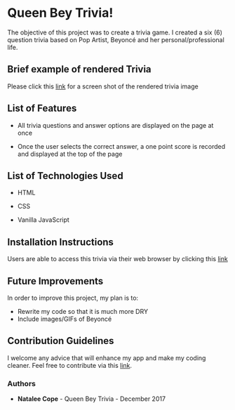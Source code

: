 # Queen Bey Trivia!
The objective of this project was to create a trivia game. I created a six (6) question trivia based on Pop Artist, Beyoncé and her personal/professional life.

## Brief example of rendered Trivia
Please click this [link](project1_screenshot.png) for a screen shot of the rendered trivia image

## List of Features
* All trivia questions and answer options are displayed on the page at once

* Once the user selects the correct answer, a one point score is recorded and displayed at the top of the page

## List of Technologies Used
* HTML

* CSS

* Vanilla JavaScript

## Installation Instructions
Users are able to access this trivia via their web browser by clicking this [link](https://ncope1.github.io/Project-1/)

## Future Improvements
In order to improve this project, my plan is to:
* Rewrite my code so that it is much more DRY
* Include images/GIFs of Beyoncé



## Contribution Guidelines
I welcome any advice that will enhance my app and make my coding cleaner. Feel free to contribute via this [link](https://github.com/Ncope1/Project-1).

### Authors

* **Natalee Cope** - Queen Bey Trivia - December 2017


